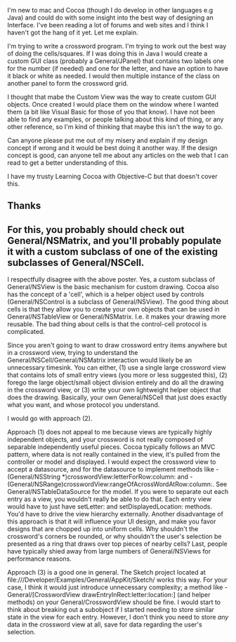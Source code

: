 

I'm new to mac and Cocoa (though I do develop in other languages e.g Java) and could do with some insight into the best way of designing an Interface. I've been reading a lot of forums and web sites and I think I haven't got the hang of it yet. Let me explain.

I'm trying to write a crossword program. I'm trying to work out the best way of doing the cells/squares. If I was doing this in Java I would create a custom GUI class (probably a General/JPanel) that contains two labels one for the number (if needed) and one for the letter, and have an option to have it black or white as needed. I would then multiple instance of the class on another panel to form the crossword grid.

I thought that mabe the Custom View was the way to create custom GUI objects. Once created I would place them on the window where I wanted them (a bit like Visual Basic for those of you that know). I have not been able to find any examples, or people talking about this kind of thing, or any other reference, so I'm kind of thinking that maybe this isn't the way to go.

Can anyone please put me out of my misery and explain if my design concept if wrong and it would be best doing it another way. If the design concept is good, can anyone tell me about any articles on the web that I can read to get a better understanding of this.

I have my trusty Learning Cocoa with Objective-C but that doesn't cover this.

Thanks
----
For this, you probably should check out General/NSMatrix, and you'll probably populate it with a custom subclass of one of the existing subclasses of General/NSCell.
----
I respectfully disagree with the above poster.  Yes, a custom subclass of General/NSView is the basic mechanism for custom drawing.  Cocoa also has the concept of a 'cell', which is a helper object used by controls (General/NSControl is a subclass of General/NSView).  The good thing about cells is that they allow you to create your own objects that can be used in General/NSTableView or General/NSMatrix.  I.e. it makes your drawing more reusable.  The bad thing about cells is that the control-cell protocol is complicated.  

Since you aren't going to want to draw crossword entry items anywhere but in a crossword view, trying to understand the General/NSCell/General/NSMatrix interaction would likely be an unnecessary timesink.  You can either, (1) use a single large crossword view that contains lots of small entry views (you more or less suggested this), (2) forego the large object/small object division entirely and do all the drawing in the crossword view, or (3) write your own lightweight helper object that does the drawing.  Basically, your own General/NSCell that just does exactly what you want, and whose protocol you understand.

I would go with approach (2).  

 Approach (1) does not appeal to me because views are typically highly independent objects, and your crossword is not really composed of separable independently useful pieces.  Cocoa typically follows an MVC pattern, where data is not really contained in the view, it's pulled from the controller or model and displayed.  I would expect the crossword view to accept a datasource, and for the datasource to implement methods like -(General/NSString *)crosswordView:letterForRow:column: and -(General/NSRange)crosswordView:rangeOfAcrossWordAtRow:column:.  See General/NSTableDataSource for the model.  If you were to separate out each entry as a view, you wouldn't really be able to do that.  Each entry view would have to just have setLetter: and setDisplayedLocation: methods.  You'd have to drive the view hierarchy externally.  Another disadvantage of this approach is that it will influence your UI design, and make you favor designs that are chopped up into uniform cells.   Why shouldn't the crossword's corners be rounded, or why shouldn't the user's selection be presented as a ring that draws over top pieces of nearby cells?   Last, people have typically shied away from large numbers of General/NSViews for performance reasons.  

Approach (3) is a good one in general.  The Sketch project located at file:///Developer/Examples/General/AppKit/Sketch/ works this way.  For your case, I think it would just introduce unnecessary complexity; a method like -General/[CrosswordView drawEntryInRect:letter:location:] (and helper methods) on your General/CrosswordView should be fine.  I would start to think about breaking out a subobject if I started needing to store similar state in the view for each entry.  However, I don't think you need to store _any_ data in the crossword view at all, save for data regarding the user's selection.